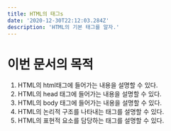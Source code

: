 ```yaml
---
title: HTML의 태그s
date: '2020-12-30T22:12:03.284Z'
description: 'HTML의 기본 태그를 알자.'
---
```


# 이번 문서의 목적
1. HTML의 html태그에 들어가는 내용을 설명할 수 있다.
1. HTML의 head 태그에 들어가는 내용을 설명할 수 있다.
1. HTML의 body 태그에 들어가는 내용을 설명할 수 있다.
1. HTML의 논리적 구조를 나타내는 태그를 설명할 수 있다.
1. HTML의 표현적 요소를 담당하는 태그를 설명할 수 있다.
